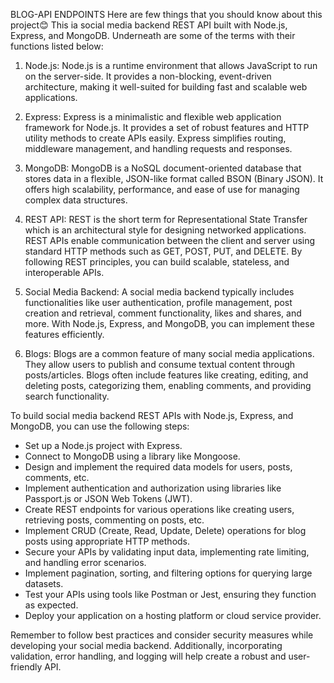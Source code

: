 BLOG-API ENDPOINTS
Here are few things that you should know about this project😊
 This ia social media backend REST API built with Node.js, Express, and MongoDB. Underneath are some of the terms with their functions listed below:

1. Node.js: Node.js is a runtime environment that allows JavaScript to run on the server-side. It provides a non-blocking, event-driven architecture, making it well-suited for building fast and scalable web applications.

2. Express: Express is a minimalistic and flexible web application framework for Node.js. It provides a set of robust features and HTTP utility methods to create APIs easily. Express simplifies routing, middleware management, and handling requests and responses.

3. MongoDB: MongoDB is a NoSQL document-oriented database that stores data in a flexible, JSON-like format called BSON (Binary JSON). It offers high scalability, performance, and ease of use for managing complex data structures.

4. REST API: REST is the short term for Representational State Transfer which is an architectural style for designing networked applications. REST APIs enable communication between the client and server using standard HTTP methods such as GET, POST, PUT, and DELETE. By following REST principles, you can build scalable, stateless, and interoperable APIs.

5. Social Media Backend: A social media backend typically includes functionalities like user authentication, profile management, post creation and retrieval, comment functionality, likes and shares, and more. With Node.js, Express, and MongoDB, you can implement these features efficiently.

6. Blogs: Blogs are a common feature of many social media applications. They allow users to publish and consume textual content through posts/articles. Blogs often include features like creating, editing, and deleting posts, categorizing them, enabling comments, and providing search functionality.

To build social media backend REST APIs with Node.js, Express, and MongoDB, you can use the following steps:

- Set up a Node.js project with Express.
- Connect to MongoDB using a library like Mongoose.
- Design and implement the required data models for users, posts, comments, etc.
- Implement authentication and authorization using libraries like Passport.js or JSON Web Tokens (JWT).
- Create REST endpoints for various operations like creating users, retrieving posts, commenting on posts, etc.
- Implement CRUD (Create, Read, Update, Delete) operations for blog posts using appropriate HTTP methods.
- Secure your APIs by validating input data, implementing rate limiting, and handling error scenarios.
- Implement pagination, sorting, and filtering options for querying large datasets.
- Test your APIs using tools like Postman or Jest, ensuring they function as expected.
- Deploy your application on a hosting platform or cloud service provider.

Remember to follow best practices and consider security measures while developing your social media backend. Additionally, incorporating validation, error handling, and logging will help create a robust and user-friendly API.
